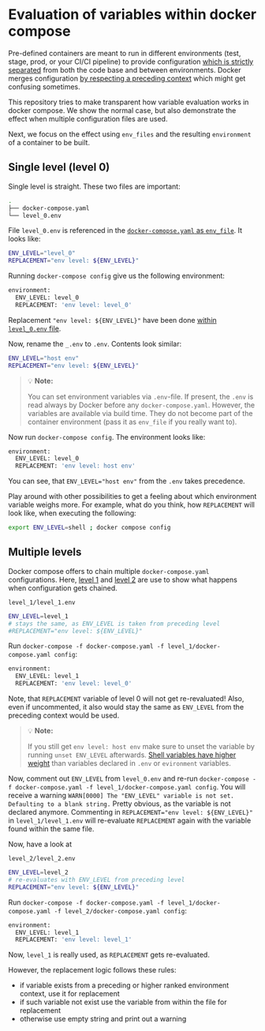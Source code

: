 # Evaluation of variables within docker compose


Pre-defined containers are meant to run in different environments (test, stage, prod, or your CI/CI pipeline) to provide configuration [which is strictly separated](https://12factor.net/config) from both the code base and between environments.
Docker merges configuration [by respecting a preceding context](https://docs.docker.com/compose/environment-variables/envvars-precedence/) which might get confusing sometimes.

This repository tries to make transparent how variable evaluation works in docker compose.
We show the normal case, but also demonstrate the effect when multiple configuration files are used.

Next, we focus on the effect using `env_files` and the resulting `environment` of a container to be built.

## Single level (level 0)

Single level is straight.
These two files are important:

```sh
.
├── docker-compose.yaml
└── level_0.env
```

File `level_0.env` is referenced in the [`docker-comopse.yaml` as `env_file`](./docker-compose.yaml#L6).
It looks like:

```sh
ENV_LEVEL="level_0"
REPLACEMENT="env level: ${ENV_LEVEL}"
```

Running `docker-compose config` give us the following environment:

```sh
environment:
  ENV_LEVEL: level_0
  REPLACEMENT: 'env level: level_0'
```

Replacement `"env level: ${ENV_LEVEL}"` have been done [within `level_0.env` file](https://github.com/ridoo/docker-compose_6741/blob/main/level_0.env).

Now, rename the `_.env` to `.env`.
Contents look similar:

```sh
ENV_LEVEL="host env"
REPLACEMENT="env level: ${ENV_LEVEL}"
```

> :bulb: **Note:**
>
> You can set environment variables via `.env`-file.
> If present, the `.env` is read always by Docker before any `docker-compose.yaml`.
> However, the variables are available via build time.
> They do not become part of the container environment (pass it as `env_file` if you really want to).

Now run `docker-compose config`.
The environment looks like:

```sh
environment:
  ENV_LEVEL: level_0
  REPLACEMENT: 'env level: host env'
```

You can see, that `ENV_LEVEL="host env"` from the `.env` takes precedence.

Play around with other possibilities to get a feeling about which environment variable weighs more.
For example, what do you think, how `REPLACEMENT` will look like, when executing the following:

```sh
export ENV_LEVEL=shell ; docker compose config
```


## Multiple levels

Docker compose offers to chain multiple `docker-compose.yaml` configurations.
Here, [level 1](./devcontainer/level_1) and [level 2](./.devcontainer/level_2) are use to show what happens when configuration gets chained.

`level_1/level_1.env`
```sh
ENV_LEVEL=level_1
# stays the same, as ENV_LEVEL is taken from preceding level
#REPLACEMENT="env level: ${ENV_LEVEL}"
```

Run `docker-compose -f docker-compose.yaml -f level_1/docker-compose.yaml config`:

```sh
environment:
  ENV_LEVEL: level_1
  REPLACEMENT: 'env level: level_0'
```

Note, that `REPLACEMENT` variable of level 0 will not get re-revaluated!
Also, even if uncommented, it also would stay the same as `ENV_LEVEL` from the preceding context would be used.

> :bulb: **Note:**
>
> If you still get `env level: host env` make sure to unset the variable by running `unset ENV_LEVEL` afterwards.
> [Shell variables have higher weight](https://docs.docker.com/compose/environment-variables/envvars-precedence/) than variables declared in `.env` or `evironment` variables.


Now, comment out `ENV_LEVEL` from `level_0.env` and re-run `docker-compose -f docker-compose.yaml -f level_1/docker-compose.yaml config`.
You will receive a warning `WARN[0000] The "ENV_LEVEL" variable is not set. Defaulting to a blank string.`
Pretty obvious, as the variable is not declared anymore.
Commenting in `REPLACEMENT="env level: ${ENV_LEVEL}"` in `level_1/level_1.env` will re-evaluate `REPLACEMENT` again with the variable found within the same file.


Now, have a look at

`level_2/level_2.env`
```sh
ENV_LEVEL=level_2
# re-evaluates with ENV_LEVEL from preceding level
REPLACEMENT="env level: ${ENV_LEVEL}"
```

Run `docker-compose -f docker-compose.yaml -f level_1/docker-compose.yaml -f level_2/docker-compose.yaml config`:

```sh
environment:
  ENV_LEVEL: level_1
  REPLACEMENT: 'env level: level_1'
```

Now, `level_1` is really used, as `REPLACEMENT` gets re-evaluated.



However, the replacement logic follows these rules:

- if variable exists from a preceding or higher ranked environment context, use it for replacement
- if such variable not exist use the variable from within the file for replacement
- otherwise use empty string and print out a warning


